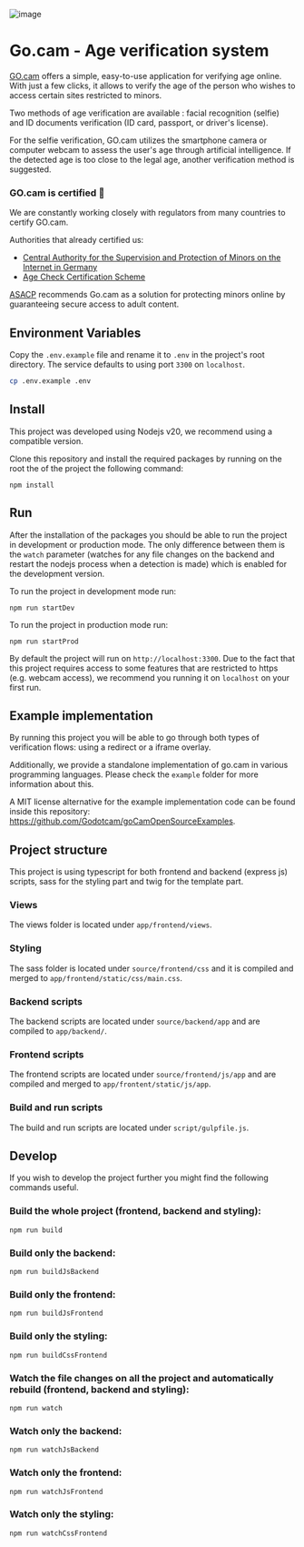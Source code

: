![image](https://github.com/Godotcam/goCamOpenSource/assets/169826477/881f387a-a09d-417e-a1fb-67dab35c5072)


# Go.cam - Age verification system

[GO.cam](https://go.cam/) offers a simple, easy-to-use application for verifying age online.
With just a few clicks, it allows to verify the age of the person who wishes to access certain sites restricted to minors.

Two methods of age verification are available : facial recognition (selfie) and ID documents verification (ID card, passport, or driver's license).

For the selfie verification, GO.cam utilizes the smartphone camera or computer webcam to assess the user's age through artificial intelligence. If the detected age is too close to the legal age, another verification method is suggested.

### GO.cam is certified 🏅

We are constantly working closely with regulators from many countries to certify GO.cam.

Authorities that already certified us:

* [Central Authority for the Supervision and Protection of Minors on the Internet in Germany](https://www.kjm-online.de/pressemitteilungen/altersverifikation-persona-gocam/)
* [Age Check Certification Scheme](https://accscheme.com/registry/age-estimation/gsi-development-sas/)

[ASACP](https://www.asacp.org/) recommends Go.cam as a solution for protecting minors online by guaranteeing secure access to adult content.

## Environment Variables

Copy the `.env.example` file and rename it to `.env` in the project's root directory. The service defaults to using port `3300` on `localhost`.

```sh
cp .env.example .env
```

## Install

This project was developed using Nodejs v20, we recommend using a compatible version.

Clone this repository and install the required packages by running on the root the of the project the following command:

`npm install`

## Run

After the installation of the packages you should be able to run the project in development or production mode.
The only difference between them is the `watch` parameter (watches for any file changes on the backend and restart the nodejs process when a detection is made) which is enabled for the development version.

To run the project in development mode run:

`npm run startDev`

To run the project in production mode run:

`npm run startProd`

By default the project will run on `http://localhost:3300`. Due to the fact that this project requires access to some features that are restricted to https (e.g. webcam access), we recommend you running it on `localhost` on your first run.

## Example implementation

By running this project you will be able to go through both types of verification flows: using a redirect or a iframe overlay.

Additionally, we provide a standalone implementation of go.cam in various programming languages. Please check the `example` folder for more information about this.

A MIT license alternative for the example implementation code can be found inside this repository: https://github.com/Godotcam/goCamOpenSourceExamples.

## Project structure

This project is using typescript for both frontend and backend (express js) scripts, sass for the styling part and twig for the template part.

### Views

The views folder is located under `app/frontend/views`.

### Styling

The sass folder is located under `source/frontend/css` and it is compiled and merged to `app/frontend/static/css/main.css`.

### Backend scripts

The backend scripts are located under `source/backend/app` and are compiled to `app/backend/`.

### Frontend scripts

The frontend scripts are located under `source/frontend/js/app` and are compiled and merged to `app/frontent/static/js/app`.

### Build and run scripts

The build and run scripts are located under `script/gulpfile.js`.

## Develop

If you wish to develop the project further you might find the following commands useful.

### Build the whole project (frontend, backend and styling):

`npm run build`

### Build only the backend:

`npm run buildJsBackend`

### Build only the frontend:

`npm run buildJsFrontend`

### Build only the styling:

`npm run buildCssFrontend`

### Watch the file changes on all the project and automatically rebuild (frontend, backend and styling):

`npm run watch`

### Watch only the backend:

`npm run watchJsBackend`

### Watch only the frontend:

`npm run watchJsFrontend`

### Watch only the styling:

`npm run watchCssFrontend`

